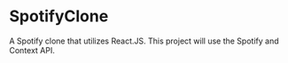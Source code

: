 # SpotifyClone
A Spotify clone that utilizes React.JS. This project will use the Spotify and Context API.
